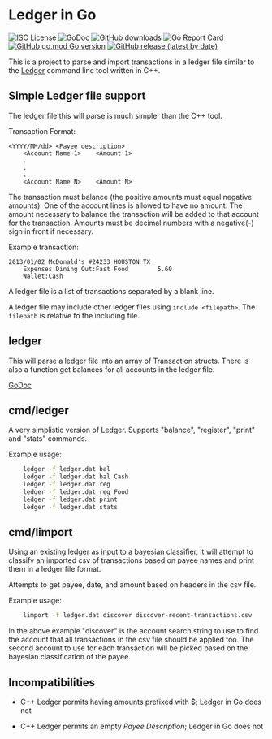 # Ledger in Go
[![ISC License](http://img.shields.io/badge/license-ISC-blue.svg)](https://github.com/pedroalbanese/ledger/blob/master/LICENSE.md) 
[![GoDoc](https://godoc.org/github.com/pedroalbanese/ledger?status.png)](http://godoc.org/github.com/pedroalbanese/ledger)
[![GitHub downloads](https://img.shields.io/github/downloads/pedroalbanese/ledger/total.svg?logo=github&logoColor=white)](https://github.com/pedroalbanese/ledger/releases)
[![Go Report Card](https://goreportcard.com/badge/github.com/pedroalbanese/ledger)](https://goreportcard.com/report/github.com/pedroalbanese/ledger)
[![GitHub go.mod Go version](https://img.shields.io/github/go-mod/go-version/pedroalbanese/ledger)](https://golang.org)
[![GitHub release (latest by date)](https://img.shields.io/github/v/release/pedroalbanese/ledger)](https://github.com/pedroalbanese/ledger/releases)

This is a project to parse and import transactions in a ledger file similar
to the [Ledger](http://ledger-cli.org) command line tool written in C++.

## Simple Ledger file support

The ledger file this will parse is much simpler than the C++ tool.

Transaction Format:

    <YYYY/MM/dd> <Payee description>
        <Account Name 1>    <Amount 1>
        .
        .
        .
        <Account Name N>    <Amount N>
 
The transaction must balance (the positive amounts must equal negative amounts).
One of the account lines is allowed to have no amount. The amount necessary
to balance the transaction will be added to that account for the transaction.
Amounts must be decimal numbers with a negative(-) sign in front if necessary.

Example transaction:

    2013/01/02 McDonald's #24233 HOUSTON TX
        Expenses:Dining Out:Fast Food        5.60
        Wallet:Cash

A ledger file is a list of transactions separated by a blank line.

A ledger file may include other ledger files using `include <filepath>`. The
`filepath` is relative to the including file.


## ledger

This will parse a ledger file into an array of Transaction structs.
There is also a function get balances for all accounts in the ledger file.

[GoDoc](https://pkg.go.dev/github.com/pedroalbanese/ledger)

## cmd/ledger

A very simplistic version of Ledger.
Supports "balance", "register", "print" and "stats" commands.

Example usage:
```sh
    ledger -f ledger.dat bal
    ledger -f ledger.dat bal Cash
    ledger -f ledger.dat reg
    ledger -f ledger.dat reg Food
    ledger -f ledger.dat print
    ledger -f ledger.dat stats
```

## cmd/limport

Using an existing ledger as input to a bayesian classifier, it will attempt to
classify an imported csv of transactions based on payee names and print them in
a ledger file format. 

Attempts to get payee, date, and amount based on headers in the csv file.

Example usage:
```sh
    limport -f ledger.dat discover discover-recent-transactions.csv
```

In the above example "discover" is the account search string to use to find
the account that all transactions in the csv file should be applied too. The
second account to use for each transaction will be picked based on the
bayesian classification of the payee.

## Incompatibilities

- C++ Ledger permits having amounts prefixed with $; Ledger in Go does not

- C++ Ledger permits an empty *Payee Description*; Ledger in Go does not
